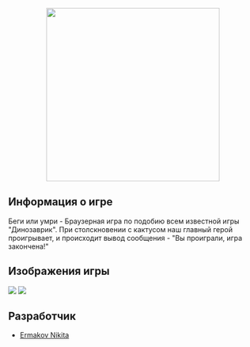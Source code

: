 <p align="center">
      <img src="http://x-lines.ru/letters/i/cyrillicdreamy/1982/0066CC/38/0/qj4shmmxqesse4mf.png" width="350">
</p>

## Информация о игре

Беги или умри - Браузерная игра по подобию всем известной игры "Динозаврик". При столскновении с кактусом наш главный герой проигрывает, и происходит вывод сообщения - 
"Вы проиграли, игра закончена!"

## Изображения игры

<p>
    <img src="https://i.ibb.co/C5KVq8J/photo-game1.png">
    <img src="https://i.ibb.co/QY2cxMQ/game2.png">
    
</p>

## Разработчик

- [Ermakov Nikita](https://github.com/agr0meow)
